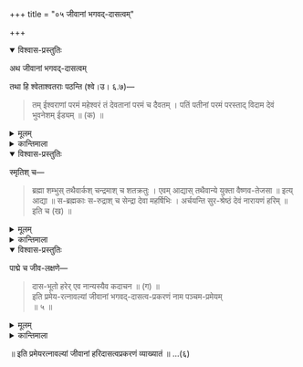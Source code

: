 +++
title = "०५ जीवानां भगवद्-दासत्वम्"

+++

<details open><summary>विश्वास-प्रस्तुतिः</summary>

अथ जीवानां भगवद्-दासत्वम्

तथा हि श्वेताश्वतराः पठन्ति (श्वे।उ। ६.७)—
> तम् ईश्वराणां परमं महेश्वरं
> तं देवतानां परमं च दैवतम् ।
> पतिं पतीनां परमं परस्ताद्
> विदाम देवं भुवनेशम् ईड्यम् ॥ (क) ॥
</details>

<details><summary>मूलम्</summary>

अथ जीवानां भगवद्-दासत्वम्

तथा हि श्वेताश्वतराः पठन्ति (श्वे।उ। ६.७)—
> तम् ईश्वराणां परमं महेश्वरं
> तं देवतानां परमं च दैवतम् ।
> पतिं पतीनां परमं परस्ताद्
> विदाम देवं भुवनेशम् ईड्यम् ॥ (क) ॥
</details>

<details><summary>कान्तिमाला</summary>

जीवानां हरिदासत्वं प्रतिपादयितुमाह अथेति । ननु हरिदासत्वे स्वरूपसिद्धे किमर्थं उपदेशः इति चेत् तदभिव्यक्त्वर्थः स उपदेश इति गृहाण । एवमाह श्रुतिः । घतमिव पयसि गूढं भूते भूते वसति विज्ञानां । सततं मन्थायितव्यं मनसा मन्थानदण्डेन । इति ॥ तमिति ईश्वराणां चतुर्मुखादानां । देवतानां इन्द्रादीनां ॥क॥
</details>

<details open><summary>विश्वास-प्रस्तुतिः</summary>

स्मृतिश् च—
> ब्रह्मा शम्भुस् तथैवार्कश् चन्द्रमाश् च शतक्रतुः ।
> एवम् आद्यास् तथैवान्ये युक्ता वैष्णव-तेजसा ॥ इत्य् आद्या ॥
> स-ब्रह्मकाः स-रुद्राश् च सेन्द्रा देवा महर्षिभिः ।
> अर्चयन्ति सुर-श्रेष्ठं देवं नारायणं हरिम् ॥ इति च (ख) ॥
</details>

<details><summary>मूलम्</summary>

स्मृतिश् च—
> ब्रह्मा शम्भुस् तथैवार्कश् चन्द्रमाश् च शतक्रतुः ।
> एवम् आद्यास् तथैवान्ये युक्ता वैष्णव-तेजसा ॥ इत्य् आद्या ॥
> स-ब्रह्मकाः स-रुद्राश् च सेन्द्रा देवा महर्षिभिः ।
> अर्चयन्ति सुर-श्रेष्ठं देवं नारायणं हरिम् ॥ इति च (ख) ॥
</details>

<details><summary>कान्तिमाला</summary>

ब्रह्मादीनामैश्वर्यं परमात्मदत्तमित्याह ब्रह्मेति ॥ख॥
</details>

<details open><summary>विश्वास-प्रस्तुतिः</summary>

पाद्मे च जीव-लक्षणे—
> दास-भूतो हरेर् एव नान्यस्यैव कदाचन ॥ (ग) ॥  
इति प्रमेय-रत्नावल्यां जीवानां भगवद्-दासत्व-प्रकरणं नाम पञ्चम-प्रमेयम्  
॥ ५ ॥
</details>

<details><summary>मूलम्</summary>

पाद्मे च जीव-लक्षणे—
> दास-भूतो हरेर् एव नान्यस्यैव कदाचन ॥ (ग) ॥  
इति प्रमेय-रत्नावल्यां जीवानां भगवद्-दासत्व-प्रकरणं नाम पञ्चम-प्रमेयम्  
॥ ५ ॥
</details>

<details><summary>कान्तिमाला</summary>

दासभूत इति नान्यस्य ब्रह्मरुद्रादेः ॥२॥
</details>

॥ इति प्रमेयरत्नावल्यां जीवानां हरिदासत्वप्रकरणं व्याख्यातं ॥ …(६)

